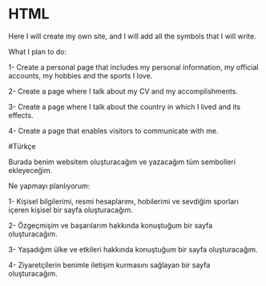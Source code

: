 # HTML

Here I will create my own site, and I will add all the symbols that I will write.


What I plan to do:

1- Create a personal page that includes my personal information, my official accounts, my hobbies and the sports I love.

2- Create a page where I talk about my CV and my accomplishments.

3- Create a page where I talk about the country in which I lived and its effects.

4- Create a page that enables visitors to communicate with me.


#Türkçe

Burada benim websitem oluşturacağım ve yazacağım tüm sembolleri ekleyeceğim.

Ne yapmayı planlıyorum:

1- Kişisel bilgilerimi, resmi hesaplarımı, hobilerimi ve sevdiğim sporları içeren kişisel bir sayfa oluşturacağım.

2- Özgeçmişim ve başarılarım hakkında konuştuğum bir sayfa oluşturacağım.

3- Yaşadığım ülke ve etkileri hakkında konuştuğum bir sayfa oluşturacağım.

4- Ziyaretçilerin benimle iletişim kurmasını sağlayan bir sayfa oluşturacağım.
